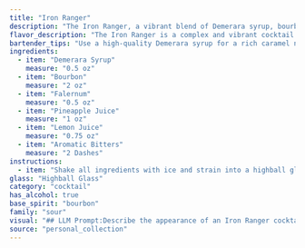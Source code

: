 ```yaml
---
title: "Iron Ranger"
description: "The Iron Ranger, a vibrant blend of Demerara syrup, bourbon, Falernum, pineapple and lemon juices, and bitters, is a modern spin on the classic **Rum Punch**. It's a refreshing twist on a Caribbean staple, embodying the spirit of adventure and exploration. "
flavor_description: "The Iron Ranger is a complex and vibrant cocktail. The Demerara syrup and Bourbon provide a rich, caramelized sweetness, while the Falernum adds a hint of spice and tropical fruitiness. The pineapple and lemon juices offer a bright, tart counterpoint, and the aromatic bitters add a touch of depth and complexity. This cocktail is well-balanced, with a sweet, spicy, and refreshing finish. "
bartender_tips: "Use a high-quality Demerara syrup for a rich caramel note.  Shake the ingredients hard with ice to fully chill and meld the flavors. Strain into a chilled coupe, ensuring a clean pour.  A small dash of bitters on top adds a complex aromatic touch.  Garnish with a pineapple wedge or a lemon twist. "
ingredients:
  - item: "Demerara Syrup"
    measure: "0.5 oz"
  - item: "Bourbon"
    measure: "2 oz"
  - item: "Falernum"
    measure: "0.5 oz"
  - item: "Pineapple Juice"
    measure: "1 oz"
  - item: "Lemon Juice"
    measure: "0.75 oz"
  - item: "Aromatic Bitters"
    measure: "2 Dashes"
instructions:
  - item: "Shake all ingredients with ice and strain into a highball glass with crushed ice."
glass: "Highball Glass"
category: "cocktail"
has_alcohol: true
base_spirit: "bourbon"
family: "sour"
visual: "## LLM Prompt:Describe the appearance of an Iron Ranger cocktail, made with Demerara Syrup, Bourbon, Falernum, Pineapple Juice, Lemon Juice, and Aromatic Bitters. Consider the following aspects:* **Color:**  Is it clear, cloudy, or layered? What color is it - amber, gold, reddish, etc.?* **Clarity:** Is it clear or does it have any sediment or particles?* **Texture:**  Is it viscous, smooth, or syrupy?  Does it have any foam or froth?* **Garnish:** What kind of garnish is typically used? How does it enhance the visual appeal?**Please describe the Iron Ranger in detail, evoking imagery and sensory details.** "
source: "personal_collection"
---
```


